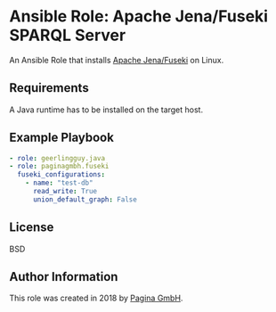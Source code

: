 # Ansible Role: Apache Jena/Fuseki SPARQL Server

An Ansible Role that installs [Apache
Jena/Fuseki](https://jena.apache.org/documentation/fuseki2/) on Linux.

## Requirements

A Java runtime has to be installed on the target host.

## Example Playbook

``` yaml
- role: geerlingguy.java
- role: paginagmbh.fuseki
  fuseki_configurations:
    - name: "test-db"
      read_write: True
      union_default_graph: False
```

## License

BSD

## Author Information

This role was created in 2018 by [Pagina GmbH](https://www.pagina.gmbh/).